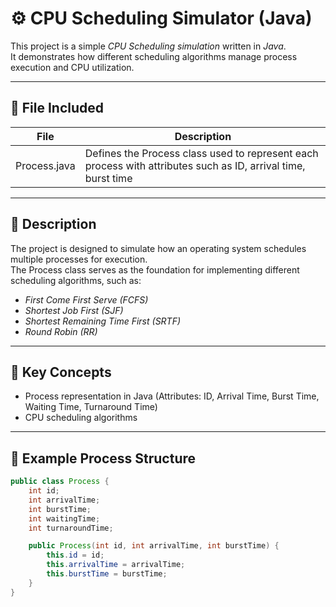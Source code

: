 # ⚙️ CPU Scheduling Simulator (Java)

This project is a simple *CPU Scheduling simulation* written in *Java*.  
It demonstrates how different scheduling algorithms manage process execution and CPU utilization.

---

## 🧩 File Included
| File | Description |
|------|--------------|
| Process.java | Defines the Process class used to represent each process with attributes such as ID, arrival time, burst time |

---

## 🚀 Description
The project is designed to simulate how an operating system schedules multiple processes for execution.  
The Process class serves as the foundation for implementing different scheduling algorithms, such as:

- *First Come First Serve (FCFS)*
- *Shortest Job First (SJF)*
- *Shortest Remaining Time First (SRTF)*
- *Round Robin (RR)*

---

## 🧠 Key Concepts
- Process representation in Java (Attributes: ID, Arrival Time, Burst Time, Waiting Time, Turnaround Time)
- CPU scheduling algorithms 

---

## 🧱 Example Process Structure
```java
public class Process {
    int id;
    int arrivalTime;
    int burstTime;
    int waitingTime;
    int turnaroundTime;

    public Process(int id, int arrivalTime, int burstTime) {
        this.id = id;
        this.arrivalTime = arrivalTime;
        this.burstTime = burstTime;
    }
}
